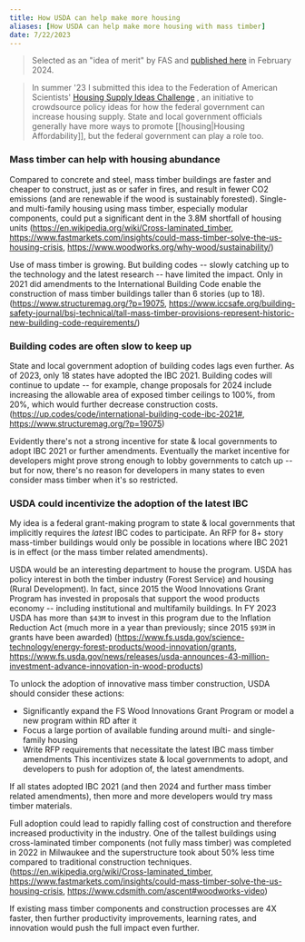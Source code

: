 ```yaml
---
title: How USDA can help make more housing
aliases: [How USDA can help make more housing with mass timber]
date: 7/22/2023
---
```

> Selected as an "idea of merit" by FAS and [published here](https://fas.org/publication/update-building-codes-to-use-mass-timber/) in February 2024.

> In summer '23 I submitted this idea to the Federation of American Scientists' [Housing Supply Ideas Challenge](https://fas.org/accelerator/housing-supply-ideas-challenge/) , an initiative to crowdsource policy ideas for how the federal government can increase housing supply. State and local government officials generally have more ways to promote [[housing|Housing Affordability]], but the federal government can play a role too.

### Mass timber can help with housing abundance
Compared to concrete and steel, mass timber buildings are faster and cheaper to construct, just as or safer in fires, and result in fewer CO2 emissions (and are renewable if the wood is sustainably forested). Single- and multi-family housing using mass timber, especially modular components, could put a significant dent in the 3.8M shortfall of housing units (https://en.wikipedia.org/wiki/Cross-laminated_timber, https://www.fastmarkets.com/insights/could-mass-timber-solve-the-us-housing-crisis, https://www.woodworks.org/why-wood/sustainability/)

Use of mass timber is growing. But building codes -- slowly catching up to the technology and the latest research -- have limited the impact. Only in 2021 did amendments to the International Building Code enable the construction of mass timber buildings taller than 6 stories (up to 18). (https://www.structuremag.org/?p=19075, https://www.iccsafe.org/building-safety-journal/bsj-technical/tall-mass-timber-provisions-represent-historic-new-building-code-requirements/)

### Building codes are often slow to keep up
State and local government adoption of building codes lags even further. As of 2023, only 18 states have adopted the IBC 2021. Building codes will continue to update -- for example, change proposals for 2024 include increasing the allowable area of exposed timber ceilings to 100%, from 20%, which would further decrease construction costs. (https://up.codes/code/international-building-code-ibc-2021#, https://www.structuremag.org/?p=19075)

Evidently there's not a strong incentive for state & local governments to adopt IBC 2021 or further amendments. Eventually the market incentive for developers might prove strong enough to lobby governments to catch up -- but for now, there's no reason for developers in many states to even consider mass timber when it's so restricted.

### USDA could incentivize the adoption of the latest IBC
My idea is a federal grant-making program to state & local governments that implicitly requires the *latest* IBC codes to participate. An RFP for 8+ story mass-timber buildings would only be possible in locations where IBC 2021 is in effect (or the mass timber related amendments). 

USDA would be an interesting department to house the program. USDA has policy interest in both the timber industry (Forest Service) and housing (Rural Development). In fact, since 2015 the Wood Innovations Grant Program has invested in proposals that support the wood products economy -- including institutional and multifamily buildings. In FY 2023 USDA has more than `$43M` to invest in this program due to the Inflation Reduction Act (much more in a year than previously;  since 2015 `$93M` in grants have been awarded) (https://www.fs.usda.gov/science-technology/energy-forest-products/wood-innovation/grants, https://www.fs.usda.gov/news/releases/usda-announces-43-million-investment-advance-innovation-in-wood-products)

To unlock the adoption of innovative mass timber construction, USDA should consider these actions:
- Significantly expand the FS Wood Innovations Grant Program or model a new program within RD after it
- Focus a large portion of available funding around multi- and single- family housing
- Write RFP requirements that necessitate the latest IBC mass timber amendments 
This incentivizes state & local governments to adopt, and developers to push for adoption of, the latest amendments.

If all states adopted IBC 2021 (and then 2024 and further mass timber related amendments), then more and more developers would try mass timber materials. 

Full adoption could lead to rapidly falling cost of construction and therefore increased productivity in the industry. One of the tallest buildings using cross-laminated timber components (not fully mass timber) was completed in 2022 in Milwaukee and the superstructure took about 50% less time compared to traditional construction techniques. (https://en.wikipedia.org/wiki/Cross-laminated_timber, https://www.fastmarkets.com/insights/could-mass-timber-solve-the-us-housing-crisis, https://www.cdsmith.com/ascent#woodworks-video)

If existing mass timber components and construction processes are 4X faster, then further productivity improvements, learning rates, and innovation would push the full impact even further.   